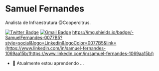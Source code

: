 # Samuel Fernandes

Analista de Infraestrutura @Coopercitrus.

[![Twitter Badge](https://img.shields.io/badge/-@Samuel02199550-2bbd7e?style=social&logo=twitter&logoColor=4991DA&link=https://twitter.com/Samuel02199550)](https://twitter.com/Samuel02199550) [![Gmail Badge](https://img.shields.io/badge/-samuelfernandesotaviano@gmail.com-2bbd7e?style=social&logo=Gmail&logoColor=D43035&link=mailto:samuelfernandesotaviano@gmail.com)](mailto:samuelfernandesotaviano@gmail.com) https://img.shields.io/badge/-SamuelFernandes-0077B5?style=social&logo=Linkedin&logoColor=0077B5&link=(https://www.linkedin.com/in/samuel-fernandes-1069aa15b/(https://www.linkedin.com/in/samuel-fernandes-1069aa15b/)

- 🌱 Atualmente estou aprendendo ...
